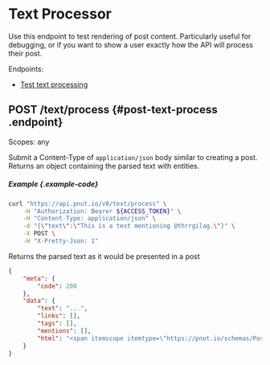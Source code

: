 # Text Processor

Use this endpoint to test rendering of post content. Particularly useful for debugging, or if you want to show a user exactly how the API will process their post.

Endpoints:

* [Test text processing](#post-text-process)


## <span class="method method-post">POST</span> /text/process {#post-text-process .endpoint}

Scopes: <span class="endpoint-meta">any</span>

Submit a Content-Type of `application/json` body similar to creating a post. Returns an object containing the parsed text with entities.

##### Example {.example-code}

```bash
curl "https://api.pnut.io/v0/text/process" \
    -H "Authorization: Bearer ${ACCESS_TOKEN}" \
    -H "Content-Type: application/json" \
    -d "{\"text\":\"This is a test mentioning @thrrgilag.\"}" \
    -X POST \
    -H "X-Pretty-Json: 1"
```

Returns the parsed text as it would be presented in a post

```json
{
    "meta": {
        "code": 200
    },
    "data": {
        "text": "...",
        "links": [],
        "tags": [],
        "mentions": [],
        "html": "<span itemscope itemtype=\"https://pnut.io/schemas/Post\">...</span>"
    }
}
```